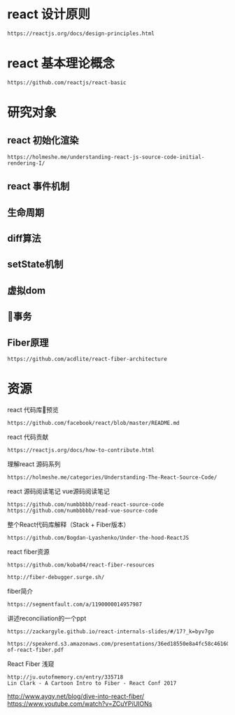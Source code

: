 
# react 设计原则
```
https://reactjs.org/docs/design-principles.html
```
# react 基本理论概念
```
https://github.com/reactjs/react-basic

```
# 研究对象
## react 初始化渲染
```
https://holmeshe.me/understanding-react-js-source-code-initial-rendering-I/
```
## react 事件机制
## 生命周期
## diff算法
## setState机制
## 虚拟dom
## 事务
## Fiber原理
```
https://github.com/acdlite/react-fiber-architecture
```

# 资源
react 代码库预览
```
https://github.com/facebook/react/blob/master/README.md
```
react 代码贡献
```
https://reactjs.org/docs/how-to-contribute.html
```
理解react 源码系列
```
https://holmeshe.me/categories/Understanding-The-React-Source-Code/
```
react 源码阅读笔记 vue源码阅读笔记
```
https://github.com/numbbbbb/read-react-source-code
https://github.com/numbbbbb/read-vue-source-code
```
整个React代码库解释（Stack + Fiber版本）
```
https://github.com/Bogdan-Lyashenko/Under-the-hood-ReactJS
```
react fiber资源
```
https://github.com/koba04/react-fiber-resources
```

```
http://fiber-debugger.surge.sh/
```
fiber简介

```
https://segmentfault.com/a/1190000014957987
```

讲述reconciliation的一个ppt
```
https://zackargyle.github.io/react-internals-slides/#/17?_k=byv7go

https://speakerd.s3.amazonaws.com/presentations/36ed18550e8a4fc58c46160f16cbd5ff/capability-of-react-fiber.pdf
```

React Fiber 浅窥
```
http://ju.outofmemory.cn/entry/335718
Lin Clark - A Cartoon Intro to Fiber - React Conf 2017
```
http://www.ayqy.net/blog/dive-into-react-fiber/
https://www.youtube.com/watch?v=ZCuYPiUIONs
```